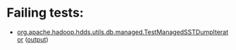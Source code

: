 # Failing tests: 

 * [org.apache.hadoop.hdds.utils.db.managed.TestManagedSSTDumpIterator](hadoop-hdds/rocks-native/org.apache.hadoop.hdds.utils.db.managed.TestManagedSSTDumpIterator.txt) ([output](hadoop-hdds/rocks-native/org.apache.hadoop.hdds.utils.db.managed.TestManagedSSTDumpIterator-output.txt))
